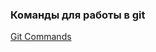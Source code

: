 ### Команды для работы в git
[Git Commands](https://github.com/OlgaVi-QA/Git/blob/main/Git_Commands)
